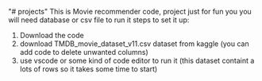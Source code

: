 "# projects" 
This is Movie recommender code, project just for fun you you will need database or csv file to run it
steps to set it up:
1. Download the code
2. download TMDB_movie_dataset_v11.csv dataset from kaggle (you can add code to delete unwanted columns)
3. use vscode or some kind of code editor to run it (this dataset containt a lots of rows so it takes some time to start)

